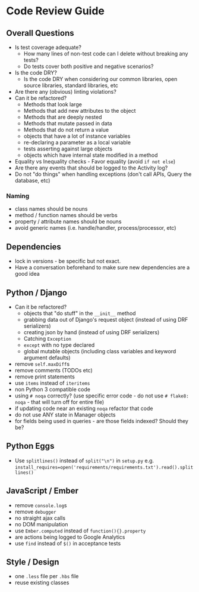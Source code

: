 # Code Review Guide


## Overall Questions

  - Is test coverage adequate?
    - How many lines of non-test code can I delete without breaking any tests?
    - Do tests cover both positive and negative scenarios?
  - Is the code DRY?
    - Is the code DRY when considering our common libraries, open source libraries, standard libraries, etc
  - Are there any (obvious) linting violations?
  - Can it be refactored?
    - Methods that look large
    - Methods that add new attributes to the object
    - Methods that are deeply nested
    - Methods that mutate passed in data
    - Methods that do not return a value
    - objects that have a lot of instance variables
    - re-declaring a parameter as a local variable
    - tests asserting against large objects
    - objects which have internal state modified in a method
  - Equality vs Inequality checks - Favor equality (avoid `if not else`)
  - Are there any events that should be logged to the Activity log?
  - Do not "do things" when handling exceptions (don't call APIs, Query the database, etc)

### Naming
  - class names should be nouns
  - method / function names should be verbs
  - property / attribute names should be nouns
  - avoid generic names (i.e. handle/handler, process/processor, etc)

## Dependencies

  - lock in versions - be specific but not exact.
  - Have a conversation beforehand to make sure new dependencies are a good idea

## Python / Django

  - Can it be refactored?
    - objects that "do stuff" in the `__init__` method
    - grabbing data out of Django's request object (instead of using DRF serializers)
    - creating json by hand (instead of using DRF serializers)
    - Catching `Exception`
    - `except` with no type declared
    - global mutable objects (including class variables and keyword argument defaults)
  - remove `self.maxDiff`s
  - remove comments (TODOs etc)
  - remove print statements
  - use `items` instead of `iteritems`
  - non Python 3 compatible code
  - using `# noqa` correctly? (use specific error code - do not use `# flake8: noqa` - that will turn off for entire file)
  - if updating code near an existing `noqa` refactor that code
  - do not use ANY state in Manager objects
  - for fields being used in queries - are those fields indexed? Should they be?

## Python Eggs

  - Use `splitlines()` instead of `split("\n")` in `setup.py`
    e.g. `install_requires=open('requirements/requirements.txt').read().splitlines()`

## JavaScript / Ember

  - remove `console.log`s
  - remove `debugger`
  - no straight ajax calls
  - no DOM manipulation
  - use `Ember.computed` instead of `function(){}.property`
  - are actions being logged to Google Analytics
  - use `find` instead of `$()` in acceptance tests

## Style / Design

  - one `.less` file per `.hbs` file
  - reuse existing classes
